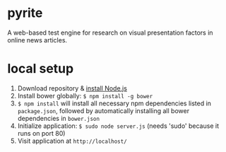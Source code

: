 # pyrite
A web-based test engine for research on visual presentation factors in online
news articles.

# local setup
1. Download repository & [install Node.js](https://nodejs.org/en/download/)
3. Install bower globally: `$ npm install -g bower`
4. `$ npm install` will install all necessary npm dependencies listed in `package.json`, followed by automatically installing all bower dependencies in `bower.json`
5. Initialize application: `$ sudo node server.js` (needs 'sudo' because it runs on port 80)
6. Visit application at `http://localhost/`

